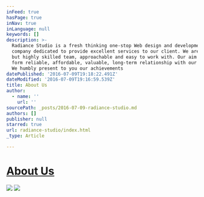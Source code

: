 ```yaml
---
inFeed: true
hasPage: true
inNav: true
inLanguage: null
keywords: []
description: >-
  Radiance Studio is a fresh thinking one-stop Web design and development
  company dedicated to provide excellent services to our client. We are a small
  but highly skilled team, approachable and easy to work with. Our aim is to
  form reliable, affordable, valuable, long-term relationship with our clients.
  We humbly present to you our achievements
datePublished: '2016-07-09T19:18:22.491Z'
dateModified: '2016-07-09T19:16:59.539Z'
title: About Us
author:
  - name: ''
    url: ''
sourcePath: _posts/2016-07-09-radiance-studio.md
authors: []
publisher: null
starred: true
url: radiance-studio/index.html
_type: Article

---
```

# [About Us][0]
![](https://the-grid-user-content.s3-us-west-2.amazonaws.com/7195c097-26d6-48f9-b759-00799698fc40.png)
![](https://the-grid-user-content.s3-us-west-2.amazonaws.com/008f4aba-1bb9-42f2-96a6-7981e2479c25.png)

[0]: null